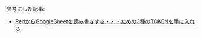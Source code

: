 
参考にした記事: 
-  [PerlからGoogleSheetを読み書きする・・・ための3種のTOKENを手に入れる](https://sironekotoro.hateblo.jp/entry/2020/10/19/120000)
